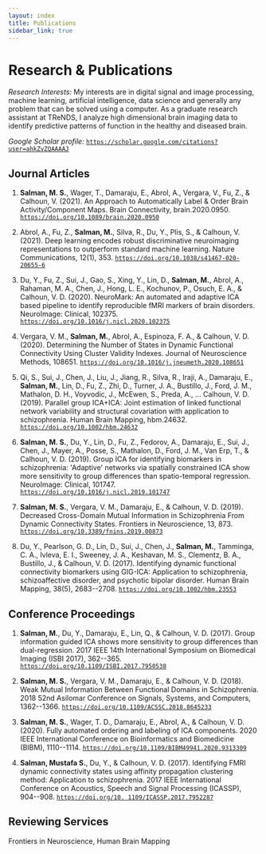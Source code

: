 ```yaml
---
layout: index
title: Publications
sidebar_link: true
---
```


# Research & Publications

*Research Interests:* My interests are in digital signal and image
processing, machine learning, artificial intelligence, data science and
generally any problem that can be solved using a computer. As a graduate
research assistant at TReNDS, I analyze high dimensional brain imaging
data to identify predictive patterns of function in the healthy and
diseased brain.

*Google Scholar profile:*
[`https://scholar.google.com/citations?user=ahkZvZQAAAAJ`](https://scholar.google.com/citations?user=ahkZvZQAAAAJ&hl=en)

## Journal Articles

1.  **Salman, M. S.**, Wager, T., Damaraju, E., Abrol, A., Vergara, V.,
    Fu, Z., & Calhoun, V. (2021). An Approach to Automatically Label &
    Order Brain Activity/Component Maps. Brain Connectivity,
    brain.2020.0950.
    [`https://doi.org/10.1089/brain.2020.0950`](https://doi.org/10.1089/brain.2020.0950)

2.  Abrol, A., Fu, Z., **Salman, M.**, Silva, R., Du, Y., Plis, S., &
    Calhoun, V. (2021). Deep learning encodes robust discriminative
    neuroimaging representations to outperform standard machine
    learning. Nature Communications, 12(1), 353.
    [`https://doi.org/10.1038/s41467-020-20655-6`](https://doi.org/10.1038/s41467-020-20655-6)

3.  Du, Y., Fu, Z., Sui, J., Gao, S., Xing, Y., Lin, D., **Salman, M.**,
    Abrol, A., Rahaman, M. A., Chen, J., Hong, L. E., Kochunov, P.,
    Osuch, E. A., & Calhoun, V. D. (2020). NeuroMark: An automated and
    adaptive ICA based pipeline to identify reproducible fMRI markers of
    brain disorders. NeuroImage: Clinical, 102375.
    [`https://doi.org/10.1016/j.nicl.2020.102375`](https://doi.org/10.1016/j.nicl.2020.102375)

4.  Vergara, V. M., **Salman, M.**, Abrol, A., Espinoza, F. A., &
    Calhoun, V. D. (2020). Determining the Number of States in Dynamic
    Functional Connectivity Using Cluster Validity Indexes. Journal of
    Neuroscience Methods, 108651.
    [`https://doi.org/10.1016/j.jneumeth.2020.108651`](https://doi.org/10.1016/j.jneumeth.2020.108651)

5.  Qi, S., Sui, J., Chen, J., Liu, J., Jiang, R., Silva, R., Iraji, A.,
    Damaraju, E., **Salman, M.**, Lin, D., Fu, Z., Zhi, D., Turner, J.
    A., Bustillo, J., Ford, J. M., Mathalon, D. H., Voyvodic, J.,
    McEwen, S., Preda, A., ... Calhoun, V. D. (2019). Parallel group
    ICA+ICA: Joint estimation of linked functional network variability
    and structural covariation with application to schizophrenia. Human
    Brain Mapping, hbm.24632.
    [`https://doi.org/10.1002/hbm.24632`](https://doi.org/10.1002/hbm.24632)

6.  **Salman, M. S.**, Du, Y., Lin, D., Fu, Z., Fedorov, A., Damaraju,
    E., Sui, J., Chen, J., Mayer, A., Posse, S., Mathalon, D., Ford, J.
    M., Van Erp, T., & Calhoun, V. D. (2019). Group ICA for identifying
    biomarkers in schizophrenia: 'Adaptive' networks via spatially
    constrained ICA show more sensitivity to group differences than
    spatio-temporal regression. NeuroImage: Clinical, 101747.
    [`https://doi.org/10.1016/j.nicl.2019.101747`](https://doi.org/10.1016/j.nicl.2019.101747)

7.  **Salman, M. S.**, Vergara, V. M., Damaraju, E., & Calhoun, V. D.
    (2019). Decreased Cross-Domain Mutual Information in Schizophrenia
    From Dynamic Connectivity States. Frontiers in Neuroscience,
    13, 873.
    [`https://doi.org/10.3389/fnins.2019.00873`](https://doi.org/10.3389/fnins.2019.00873)

8.  Du, Y., Pearlson, G. D., Lin, D., Sui, J., Chen, J., **Salman, M.**,
    Tamminga, C. A., Ivleva, E. I., Sweeney, J. A., Keshavan, M. S.,
    Clementz, B. A., Bustillo, J., & Calhoun, V. D. (2017). Identifying
    dynamic functional connectivity biomarkers using GIG-ICA:
    Application to schizophrenia, schizoaffective disorder, and
    psychotic bipolar disorder. Human Brain Mapping, 38(5), 2683--2708.
    [`https://doi.org/10.1002/hbm.23553`](https://doi.org/10.1002/hbm.23553)

## Conference Proceedings

1.  **Salman, M.**, Du, Y., Damaraju, E., Lin, Q., & Calhoun, V. D.
    (2017). Group information guided ICA shows more sensitivity to group
    differences than dual-regression. 2017 IEEE 14th International
    Symposium on Biomedical Imaging (ISBI 2017), 362--365.
    [`https://doi.org/10.1109/ISBI.2017.7950538`](https://doi.org/10.1109/ISBI.2017.7950538)

2.  **Salman, M. S.**, Vergara, V. M., Damaraju, E., & Calhoun, V. D.
    (2018). Weak Mutual Information Between Functional Domains in
    Schizophrenia. 2018 52nd Asilomar Conference on Signals, Systems,
    and Computers, 1362--1366.
    [`https://doi.org/10.1109/ACSSC.2018.8645233`](https://doi.org/10.1109/ACSSC.2018.8645233)

3.  **Salman, M. S.**, Wager, T. D., Damaraju, E., Abrol, A., &
    Calhoun, V. D. (2020). Fully automated ordering and labeling of ICA
    components. 2020 IEEE International Conference on Bioinformatics and
    Biomedicine (BIBM), 1110--1114.
    [`https://doi.org/10.1109/BIBM49941.2020.9313309`](https://doi.org/10.1109/BIBM49941.2020.9313309)

4.  **Salman, Mustafa S.**, Du, Y., & Calhoun, V. D. (2017). Identifying
    FMRI dynamic connectivity states using affinity propagation
    clustering method: Application to schizophrenia. 2017 IEEE
    International Conference on Acoustics, Speech and Signal Processing
    (ICASSP), 904--908.
    [`https://doi.org/10. 1109/ICASSP.2017.7952287`](https://doi.org/10.1109/ICASSP.2017.7952287)

## Reviewing Services

Frontiers in Neuroscience, Human Brain Mapping

